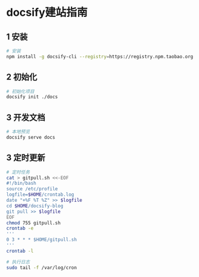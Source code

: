 # docsify建站指南

## 1 安装

```bash
# 安装
npm install -g docsify-cli --registry=https://registry.npm.taobao.org
```

## 2 初始化

```bash
# 初始化项目
docsify init ./docs
```

## 3 开发文档

```bash
# 本地预览
docsify serve docs
```

## 3 定时更新

```bash
# 定时任务
cat > gitpull.sh <<-EOF
#!/bin/bash
source /etc/profile
logfile=$HOME/crontab.log
date "+%F %T %Z" >> $logfile
cd $HOME/docsify-blog
git pull >> $logfile
EOF
chmod 755 gitpull.sh
crontab -e
'''
0 3 * * * $HOME/gitpull.sh
'''
crontab -l

# 执行日志
sudo tail -f /var/log/cron
```
